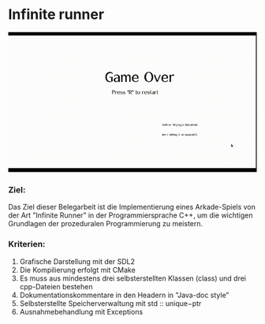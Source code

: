 # Infinite runner
![Infinite runner](https://github.com/ShyngysM/Infinite_runner_game/blob/master/inf_run.gif)

### Ziel:

Das Ziel dieser Belegarbeit ist die Implementierung eines Arkade-Spiels von der Art
”Infinite Runner” in der Programmiersprache C++, um die wichtigen Grundlagen der
prozeduralen Programmierung zu meistern.

### Kriterien:

1. Grafische Darstellung mit der SDL2
2. Die Kompilierung erfolgt mit CMake
3. Es muss aus mindestens drei selbsterstellten Klassen (class) und drei cpp-Dateien
   bestehen
4. Dokumentationskommentare in den Headern in ”Java-doc style”
5. Selbsterstellte Speicherverwaltung mit std :: unique−ptr
6. Ausnahmebehandlung mit Exceptions

   
